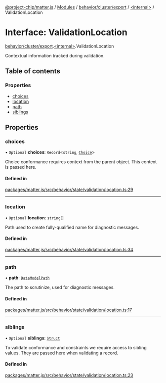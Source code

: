 [@project-chip/matter.js](../README.md) / [Modules](../modules.md) / [behavior/cluster/export](../modules/behavior_cluster_export.md) / [\<internal\>](../modules/behavior_cluster_export._internal_.md) / ValidationLocation

# Interface: ValidationLocation

[behavior/cluster/export](../modules/behavior_cluster_export.md).[\<internal\>](../modules/behavior_cluster_export._internal_.md).ValidationLocation

Contextual information tracked during validation.

## Table of contents

### Properties

- [choices](behavior_cluster_export._internal_.ValidationLocation-1.md#choices)
- [location](behavior_cluster_export._internal_.ValidationLocation-1.md#location)
- [path](behavior_cluster_export._internal_.ValidationLocation-1.md#path)
- [siblings](behavior_cluster_export._internal_.ValidationLocation-1.md#siblings)

## Properties

### choices

• `Optional` **choices**: `Record`\<`string`, [`Choice`](behavior_cluster_export._internal_.ValidationLocation.Choice.md)\>

Choice conformance requires context from the parent object.  This
context is passed here.

#### Defined in

[packages/matter.js/src/behavior/state/validation/location.ts:29](https://github.com/project-chip/matter.js/blob/3adaded6/packages/matter.js/src/behavior/state/validation/location.ts#L29)

___

### location

• `Optional` **location**: `string`[]

Path used to create fully-qualified name for diagnostic messages.

#### Defined in

[packages/matter.js/src/behavior/state/validation/location.ts:34](https://github.com/project-chip/matter.js/blob/3adaded6/packages/matter.js/src/behavior/state/validation/location.ts#L34)

___

### path

• **path**: [`DataModelPath`](behavior_cluster_export._internal_.DataModelPath.md)

The path to scrutinize, used for diagnostic messages.

#### Defined in

[packages/matter.js/src/behavior/state/validation/location.ts:17](https://github.com/project-chip/matter.js/blob/3adaded6/packages/matter.js/src/behavior/state/validation/location.ts#L17)

___

### siblings

• `Optional` **siblings**: [`Struct`](../modules/behavior_cluster_export._internal_.md#struct)

To validate conformance and constraints we require access to sibling
values.  They are passed here when validating a record.

#### Defined in

[packages/matter.js/src/behavior/state/validation/location.ts:23](https://github.com/project-chip/matter.js/blob/3adaded6/packages/matter.js/src/behavior/state/validation/location.ts#L23)
